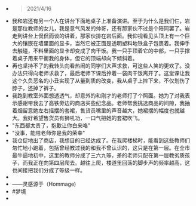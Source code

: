 - > 2021/4/16
- 我和岩还有另一个人在讲台下面地桌子上准备演讲。至于为什么是我们仨，岩是那位教师的女儿，我是意气风发的帅哥，还有那家伙不过是个陪同罢了。岩走到讲台上侃侃而谈的讲着，那家伙排在岩后面。我仰视看见头顶上有一个巨大的镶嵌在墙里面的显卡，当然它被正面是透明塑料地铁盒子包裹着。我伸手去触碰，不料里面的显卡却变成了肉干饭。我一只手顶着它的中部，一只手撑着桌子用来平衡我的身体，但它的顶端却向下倾斜着。
- 再也坚持不了的我转头向看热闹的同学们大声求救，可这些人笑的更欢了。没办法只得向老师求救了，最后老师下课后拎着一袋肉干饭离开了。这堂课让我这个久负恶名的小丑实现了从量到质的改变，我从桌子上摔下来，不仅划伤了脖子，还掉了裤子。
- 我跑到教室外面想透透气，却意外的和刚才的老师打了个照面。她为了对我表示感谢带我去了高铁旁边的商店买些纪念品。老师帮我挑选商品的间隙，我抽着烟留意她左右摇摆的套裙，售货员嘴里的声音越大，她裙摆的幅度也就越大。我好希望售货员有狮吼功，一口气把她的套裙吹飞。
- "东西都太贵了，抱歉让你白来咯"
- "没事，能陪老师你是我的荣幸"
- 我仓促地出了商店，我想目的已经达成了。在我爬楼梯时，能看到这些教师们匆忙地小跑着，包括曾经教过我的和我不曾认识的，这只是在第一层。在全市最牛逼地初中，这里的教师分成了三六九等，差的老师只配在第一层教劣质孩子，而我正在向第四层爬去。越往上爬，楼道里回荡的脚步声的频率越高，这也间接把我们分成了等级一样。
-
- ——灵感源于（Hommage)
- #梦境
-
